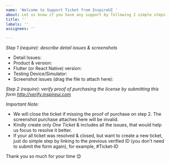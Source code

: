 ```yaml
---
name: 'Welcome to Support Ticket from InspireUI '
about: Let us know if you have any support by following 2 simple steps
title: ''
labels: ''
assignees: ''

---
```


_*Step 1 (require): describe detail issues & screenshots*_
+ Detail Issues: 
+ Product & version:
+ Flutter (or React Native) version: 
+ Testing Device/Simulator: 
+ Screenshot issues (drag the file to attach here): 


_*Step 2 (require): verify proof of purchasing the license by submitting this form http://verify.inspireui.com*_



*Important Note:* 
- We will close the ticket if missing the proof of purchase on step 2. The screenshot purchase attaches here will be invalid.
- Kindly create only *One Ticket* & includes all the issues, that would help us focus to resolve it better. 
- If your all ticket was resolved & closed, but want to create a new ticket, just do simple step by linking to the previous verified ID (you don't need to submit the form again), for example, #Ticket-ID

Thank you so much for your time 😊
